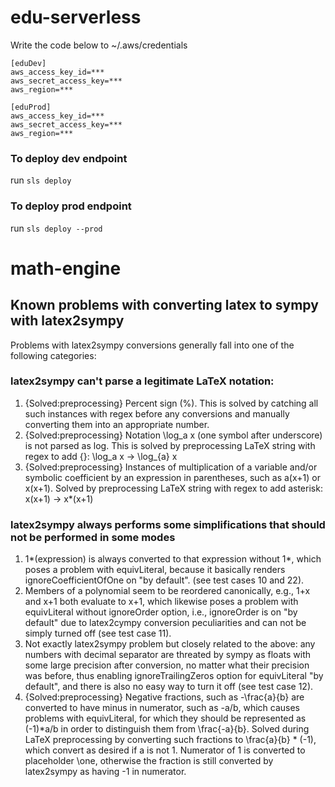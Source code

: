 # edu-serverless

Write the code below to ~/.aws/credentials

```
[eduDev]
aws_access_key_id=***
aws_secret_access_key=***
aws_region=***

[eduProd]
aws_access_key_id=***
aws_secret_access_key=***
aws_region=***
```

### To deploy dev endpoint

run `sls deploy`

### To deploy prod endpoint

run `sls deploy --prod`

# math-engine

## Known problems with converting latex to sympy with latex2sympy

Problems with latex2sympy conversions generally fall into one of the following categories:

### latex2sympy can't parse a legitimate LaTeX notation:

1. {Solved:preprocessing} Percent sign (\%). This is solved by catching all such instances with regex
before any conversions and manually converting them into an appropriate number.
2. {Solved:preprocessing} Notation \log_a x (one symbol after underscore) is not parsed as log. This
is solved by preprocessing LaTeX string with regex to add {}:
\log_a x -> \log_{a} x
3. {Solved:preprocessing} Instances of multiplication of a variable and/or symbolic coefficient by
an expression in parentheses, such as a(x+1) or x(x+1). Solved by preprocessing
LaTeX string with regex to add asterisk:
x(x+1) -> x\*(x+1)

### latex2sympy always performs some simplifications that should not be performed in some modes

1. 1\*(expression) is always converted to that expression without 1\*, which poses a problem with equivLiteral,
because it basically renders ignoreCoefficientOfOne on "by default".
(see test cases 10 and 22).
2. Members of a polynomial seem to be reordered canonically, e.g., 1+x and x+1 both evaluate to x+1, which
likewise poses a problem with equivLiteral without ignoreOrder option, i.e., ignoreOrder is on "by default"
due to latex2cympy conversion peculiarities and can not be simply turned off (see test case 11).
3. Not exactly latex2sympy problem but closely related to the above: any numbers with decimal separator are threated
by sympy as floats with some large precision after conversion, no matter what their precision was before, thus
enabling ignoreTrailingZeros option for equivLiteral "by default", and there is also no easy way to turn it off
(see test case 12).
4. {Solved:preprocessing} Negative fractions, such as -\frac{a}{b} are converted to have minus in numerator, such as -a/b,
which causes problems with equivLiteral, for which they should be represented as (-1)\*a/b
in order to distinguish them from \frac{-a}{b}. Solved during LaTeX preprocessing by converting such fractions
to \frac{a}{b} \* (-1), which convert as desired if a is not 1. Numerator of 1 is converted to placeholder \one,
otherwise the fraction is still converted by latex2sympy as having -1 in numerator.
